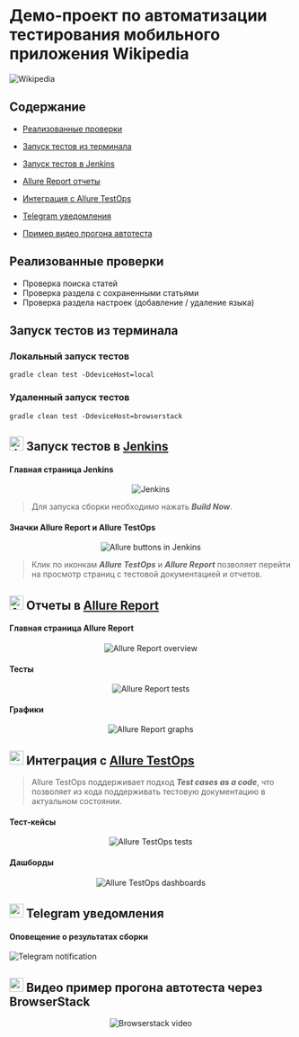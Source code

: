 # Демо-проект по автоматизации тестирования мобильного приложения Wikipedia

<img title="Wikipedia" src="src/test/resources/media/images/WikiLogo.jpg" alt="Wikipedia"/>

## Содержание

* <a href="#cases">Реализованные проверки</a>

* <a href="#console">Запуск тестов из терминала</a>

* <a href="#jenkins">Запуск тестов в Jenkins</a>

* <a href="#allure">Allure Report отчеты</a>

* <a href="#allure-testops">Интеграция с Allure TestOps</a>

* <a href="#telegram">Telegram уведомления</a>

* <a href="#video">Пример видео прогона автотеста</a>

<a id="cases"></a>
##  Реализованные проверки

-  Проверка поиска статей
-  Проверка раздела с сохраненными статьями
-  Проверка раздела настроек (добавление / удаление языка)

<a id="console"></a>
##  Запуск тестов из терминала
### Локальный запуск тестов

```
gradle clean test -DdeviceHost=local
```

### Удаленный запуск тестов

```
gradle clean test -DdeviceHost=browserstack
```

<a id="jenkins"></a>
## <img src="src/test/resources/media/logos/Jenkins.svg" alt="Jenkins" width="25" height="25"/> Запуск тестов в [Jenkins](https://jenkins.autotests.cloud/job/mobile_automation_portfolio/)

#### Главная страница Jenkins

<p align="center">
<img title="Jenkins" src="src/test/resources/media/screenshots/Jenkins.png" alt="Jenkins"/>

> Для запуска сборки необходимо нажать <strong>*Build Now*</strong>.
</p>

#### Значки Allure Report и Allure TestOps

<p align="center">
<img title="Allure buttons in Jenkins" src="src/test/resources/media/screenshots/AllureButtons.png" alt="Allure buttons in Jenkins">

> Клик по иконкам <strong>*Allure TestOps*</strong> и <strong>*Allure Report*</strong> позволяет перейти
> на просмотр страниц с тестовой документацией и отчетов.
</p>

<a id="allure"></a>
## <img src="src/test/resources/media/logos/AllureReport.svg" alt="Allure Report" width="25" height="25"/></a> Отчеты в [Allure Report](https://jenkins.autotests.cloud/job/mobile_automation_portfolio/30/allure/)

#### Главная страница Allure Report

<p align="center">
<img title="Allure Report overview" src="src/test/resources/media/screenshots/AllureReportMain.png" alt="Allure Report overview">
</p>

#### Тесты

<p align="center">
<img title="Allure Report tests" src="src/test/resources/media/screenshots/AllureTests.png" alt="Allure Report tests">
</p>

#### Графики

<p align="center">
<img title="Allure Report graphs" src="src/test/resources/media/screenshots/AllureGraphs.png" alt="Allure Report graphs">
</p>

<a id="allure-testops"></a>
## <img src="src/test/resources/media/logos/AllureTestOps.svg" width="25" height="25"/></a> Интеграция с [Allure TestOps](https://allure.autotests.cloud/project/4186/dashboards)

>Allure TestOps поддерживает подход <strong>*Test cases as a code*</strong>, что позволяет из кода поддерживать тестовую документацию в актуальном состоянии.

#### Тест-кейсы

<p align="center">
<img title="Allure TestOps tests" src="src/test/resources/media/screenshots/AllureTestOpsTests.png" alt="Allure TestOps tests">
</p>

#### Дашборды

<p align="center">
<img title="Allure TestOps dashboards" src="src/test/resources/media/screenshots/AllureTestOpsDashboards.png" alt="Allure TestOps dashboards">
</p>

<a id="telegram"></a>
## <img src="src/test/resources/media/logos/Telegram.svg" width="25" height="25"/></a> Telegram уведомления

#### Оповещение о результатах сборки

<p>
<img title="Telegram notification" src="src/test/resources/media/screenshots/Telegram.png" alt="Telegram notification">
</p>

<a id="video"></a>
## <img src="src/test/resources/media/logos/Browserstack.svg" width="25" height="25"/></a> Видео пример прогона автотеста через BrowserStack

<p align="center">
<img title="Browserstack video" src="src/test/resources/media/video/BrowserStackTestVideo.gif" alt="Browserstack video">
</p>